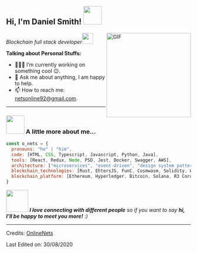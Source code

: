 <h2> Hi, I'm Daniel Smith! <img src="https://media.giphy.com/media/mGcNjsfWAjY5AEZNw6/giphy.gif" width="50"></h2>
<img align='right' alt="GIF" src="https://media4.giphy.com/media/RbDKaczqWovIugyJmW/200w.webp?cid=ecf05e47yrznhyd4w1cnwbe3hlilpmls3c0mrsymhdzmzp5z&rid=200w.webp" width="230">
<p><em>Blockchain full stack developer<img src="https://media.giphy.com/media/WUlplcMpOCEmTGBtBW/giphy.gif" width="30"> 
</em></p>

**Talking about Personal Stuffs:**

- 👨🏽‍💻  I’m currently working on something cool :wink:. 
- 💬  Ask me about anything, I am happy to help.
- 📫  How to reach me: netsonline92@gmail.com.

***

### <img src="https://media.giphy.com/media/VgCDAzcKvsR6OM0uWg/giphy.gif" width="50"> A little more about me...  

```javascript
const o_nets = {
  pronouns: "he" | "him",
  code: [HTML, CSS, Typescript, Javascript, Python, Java],
  tools: [React, Redux, Node, PSD, Jest, Docker, Swagger, AWS],
  architecture: ["microservices", "event-driven", "design system pattern"],
  blockchain_technologies: [Rust, EhtersJS, FunC, Cosmwasm, Solidity, Web3, Truffle, Cosmos SDK, DEX, NFT, DeFi],
  blockchain_platform: [Ethereum, Hyperledger, Bitcoin, Solana, R3 Corda, Tezos, Stellar, Dash, Binance, Polygon, EOSIO],
}
```

<img src="https://media.giphy.com/media/LnQjpWaON8nhr21vNW/giphy.gif" width="60"> <em><b>I love connecting with different people</b> so if you want to say <b>hi, I'll be happy to meet you more!</b> :)</em>

-----
Credits: [OnlineNets](https://github.com/OnlineNets)

Last Edited on: 30/08/2020
